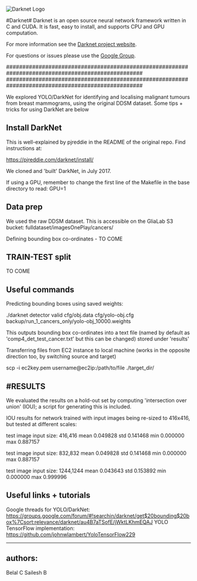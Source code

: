 ![Darknet Logo](http://pjreddie.com/media/files/darknet-black-small.png)

#Darknet#
Darknet is an open source neural network framework written in C and CUDA. It is fast, easy to install, and supports CPU and GPU computation.

For more information see the [Darknet project website](http://pjreddie.com/darknet).

For questions or issues please use the [Google Group](https://groups.google.com/forum/#!forum/darknet).

##################################################################################################
##################################################################################################


We explored YOLO/DarkNet for identifying and localising malignant tumours from breast mammograms, using the original DDSM dataset. Some tips + tricks for using DarkNet are below


Install DarkNet
---------------

This is well-explained by pjreddie in the README of the original repo. Find instructions at:

https://pjreddie.com/darknet/install/

We cloned and 'built' DarkNet, in July 2017.

If using a GPU, remember to change the first line of the Makefile in the base directory to read: GPU=1


Data prep
---------

We used the raw DDSM dataset. This is accessible on the GliaLab S3 bucket: fulldataset/imagesOnePlay/cancers/

Defining bounding box co-ordinates - TO COME

TRAIN-TEST split
----------------

TO COME

Useful commands
---------------

Predicting bounding boxes using saved weights:

./darknet detector valid cfg/obj.data cfg/yolo-obj.cfg backup/run_1_cancers_only/yolo-obj_10000.weights

This outputs bounding box co-ordinates into a text file (named by default as 'comp4_det_test_cancer.txt' but this can be changed) stored under 'results'

Transferring files from EC2 instance to local machine (works in the opposite direction too, by switching source and target)

scp -i ec2key.pem username@ec2ip:/path/to/file ./target_dir/

#RESULTS
---------

We evaluated the results on a hold-out set by computing 'intersection over union' (IOU); a script for generating this is included.

IOU results for network trained with input images being re-sized to 416x416, but tested at different scales:

test image input size: 416,416
mean       0.049828
std        0.141468
min        0.000000
max        0.887157

test image input size: 832,832
mean       0.049828
std        0.141468
min        0.000000
max        0.887157

test image input size: 1244,1244
mean       0.043643
std        0.153892
min        0.000000
max        0.999996


Useful links + tutorials
-------------------------

Google threads for YOLO/DarkNet: https://groups.google.com/forum/#!searchin/darknet/get$20bounding$20box%7Csort:relevance/darknet/au4B7aTSofE/jWktLKhmEQAJ
YOLO TensorFlow implementation: https://github.com/johnwlambert/YoloTensorFlow229

---------
authors: 
---------
Belal C
Sailesh B
